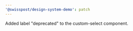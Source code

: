 ```yaml
---
'@swisspost/design-system-demo': patch
---
```


Added label "deprecated" to the custom-select component.
